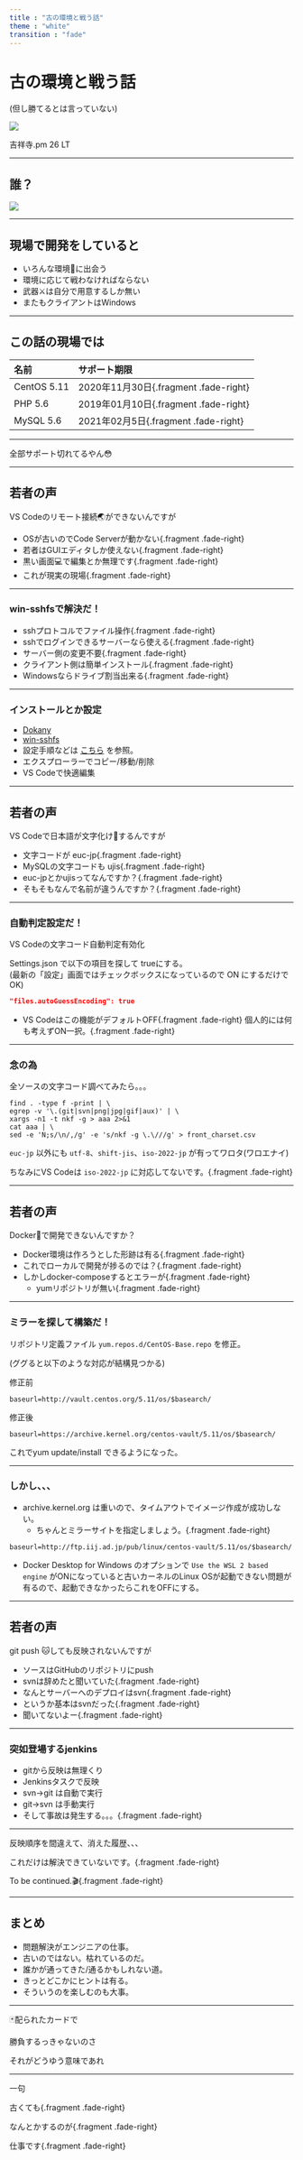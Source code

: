 ```yaml
---
title : "古の環境と戦う話"
theme : "white"
transition : "fade"
---
```


# 古の環境と戦う話
(但し勝てるとは言っていない)

![](img/kichijyojipm.png)

吉祥寺.pm 26 LT

---

## 誰？

![](img/prof.png)

---

## 現場で開発をしていると

* いろんな環境🤖に出会う
* 環境に応じて戦わなければならない
* 武器⚔️は自分で用意するしか無い
* またもクライアントはWindows

---

## この話の現場では

|名前|サポート期限|
|:-------|:------------|
|CentOS 5.11|2020年11月30日{.fragment .fade-right}|
|PHP 5.6 |2019年01月10日{.fragment .fade-right}|
|MySQL 5.6|2021年02月5日{.fragment .fade-right}|

---

全部サポート切れてるやん😳

---

## 若者の声

VS Codeのリモート接続🌏ができないんですが

* OSが古いのでCode Serverが動かない{.fragment .fade-right}
* 若者はGUIエディタしか使えない{.fragment .fade-right}
* 黒い画面💻で編集とか無理です{.fragment .fade-right}
* これが現実の現場{.fragment .fade-right}

---

### win-sshfsで解決だ！

* sshプロトコルでファイル操作{.fragment .fade-right}
* sshでログインできるサーバーなら使える{.fragment .fade-right}
* サーバー側の変更不要{.fragment .fade-right}
* クライアント側は簡単インストール{.fragment .fade-right}
* Windowsならドライブ割当出来る{.fragment .fade-right}

---

### インストールとか設定

* [Dokany](https://github.com/dokan-dev/dokany)
* [win-sshfs](https://github.com/feo-cz/win-sshfs)
* 設定手順などは [こちら]() を参照。
* エクスプローラーでコピー/移動/削除
* VS Codeで快適編集

---

## 若者の声

VS Codeで日本語が文字化け👻するんですが

* 文字コードが euc-jp{.fragment .fade-right}
* MySQLの文字コードも ujis{.fragment .fade-right}
* euc-jpとかujisってなんですか？{.fragment .fade-right}
* そもそもなんで名前が違うんですか？{.fragment .fade-right}

---

### 自動判定設定だ！

VS Codeの文字コード自動判定有効化

Settings.json で以下の項目を探して trueにする。<br>
(最新の「設定」画面ではチェックボックスになっているので ON にするだけでOK)

```json
"files.autoGuessEncoding": true
```

* VS Codeはこの機能がデフォルトOFF{.fragment .fade-right}
個人的には何も考えずON一択。{.fragment .fade-right}

---

### 念の為

全ソースの文字コード調べてみたら。。。

```
find . -type f -print | \
egrep -v '\.(git|svn|png|jpg|gif|aux)' | \
xargs -n1 -t nkf -g > aaa 2>&1
cat aaa | \
sed -e 'N;s/\n/,/g' -e 's/nkf -g \.\///g' > front_charset.csv
```

`euc-jp` 以外にも `utf-8`、`shift-jis`、`iso-2022-jp`
が有ってワロタ(ワロエナイ)

ちなみにVS Codeは `iso-2022-jp` に対応してないです。{.fragment .fade-right}

---

## 若者の声

Docker🐳で開発できないんですか？

* Docker環境は作ろうとした形跡は有る{.fragment .fade-right}
* これでローカルで開発が捗るのでは？{.fragment .fade-right}
* しかしdocker-composeするとエラーが{.fragment .fade-right}
    * yumリポジトリが無い{.fragment .fade-right}

---

### ミラーを探して構築だ！

リポジトリ定義ファイル `yum.repos.d/CentOS-Base.repo` を修正。

(ググると以下のような対応が結構見つかる)

修正前

```
baseurl=http://vault.centos.org/5.11/os/$basearch/
```

修正後

```
baseurl=https://archive.kernel.org/centos-vault/5.11/os/$basearch/
```

これでyum update/install できるようになった。

---

### しかし、、、

* archive.kernel.org は重いので、タイムアウトでイメージ作成が成功しない。
    * ちゃんとミラーサイトを指定しましょう。{.fragment .fade-right}
```
baseurl=http://ftp.iij.ad.jp/pub/linux/centos-vault/5.11/os/$basearch/
```
* Docker Desktop for Windows のオプションで
`Use the WSL 2 based engine` がONになっていると古いカーネルのLinux OSが起動できない問題が有るので、起動できなかったらこれをOFFにする。


---

## 若者の声

git push 🐱しても反映されないんですが

* ソースはGitHubのリポジトリにpush
* svnは辞めたと聞いていた{.fragment .fade-right}
* なんとサーバーへのデプロイはsvn{.fragment .fade-right}
* というか基本はsvnだった{.fragment .fade-right}
* 聞いてないよー{.fragment .fade-right}

---

### 突如登場するjenkins

* gitから反映は無理くり
* Jenkinsタスクで反映
* svn→git は自動で実行
* git→svn は手動実行
* そして事故は発生する。。。{.fragment .fade-right}

---

反映順序を間違えて、消えた履歴、、、

これだけは解決できていないです。{.fragment .fade-right}

To be continued.🎬{.fragment .fade-right}

---

## まとめ

* 問題解決がエンジニアの仕事。
* 古いのではない。枯れているのだ。
* 誰かが通ってきた/通るかもしれない道。
* きっとどこかにヒントは有る。
* そういうのを楽しむのも大事。

---

🃏配られたカードで

勝負するっきゃないのさ

それがどうゆう意味であれ

---

一句

古くても{.fragment .fade-right}

なんとかするのが{.fragment .fade-right}

仕事です{.fragment .fade-right}